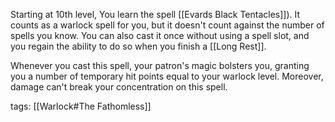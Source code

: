 Starting at 10th level, You learn the spell [[Evards Black Tentacles]]). It counts as a warlock spell for you, but it doesn't count against the number of spells you know. You can also cast it once without using a spell slot, and you regain the ability to do so when you finish a [[Long Rest]].

Whenever you cast this spell, your patron's magic bolsters you, granting you a number of temporary hit points equal to your warlock level. Moreover, damage can't break your concentration on this spell.

tags: [[Warlock#The Fathomless]]